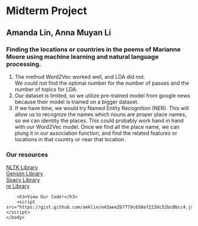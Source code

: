 <!DOCTYPE HTML>
<html>
    <head>
        <title>Midterm Project DHML</title>
    </head>
    <body></body>
        <h1>Midterm Project</h1>
        <h2>Amanda Lin, Anna Muyan Li</h2>
        <h3>Finding the locations or countries in the poems of Marianne Moore using machine learning and natural language processing.</h3>
        <p>
            <ol>
            <li>The method Word2Vec worked well, and LDA did not. <br>
            We could not find the optimal number for the number of passes and the number of topics for LDA. </li>
            <li>Our dataset is limited, so we utilize pre-trained model from google news because their model is trained on a bigger dataset.</li>
            <li>If we have time, we would try Named Entity Recognition (NER). This will allow us to recognize the names which nouns are proper place names, so we can identity the places.
            This could probably work hand in hand with our Word2Vec model. 
            Once we find all the place name, we can plung it in our association function, and find the related features or locations in that country or near that location. </li>
            </ol>
        </p> 
        <h3>Our resources</h3> 
        <a href="https://www.nltk.org/">NLTK Library</a><br>
        <a href="https://radimrehurek.com/gensim/">Gensim Library</a><br>
        <a href="https://spacy.io/">Spacy Library</a><br>
        <a href="https://docs.python.org/3/library/re.html">re Library</a>

        <h3>View Our Code!</h3>
        <script src="https://gist.github.com/amklin/e43aee2b7779c658ef223dc52bc0bcc4.js"></script>
    </body>
</html>

